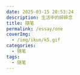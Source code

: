 ```yaml
---
date: 2025-03-15 20:53:24
description: 生活中的碎碎念
title: 随笔
permalink: /essay/one
coverImg:
  - /img/ikun/k5.gif
categories:
  - 随笔
tags:
  - 随笔
---
```


